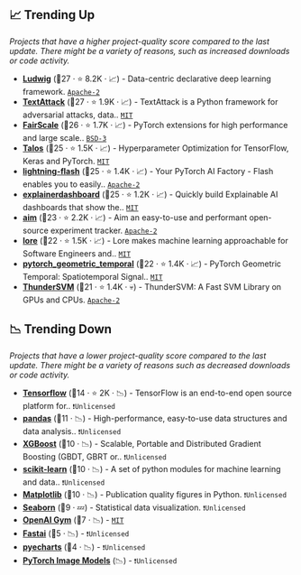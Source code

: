 ## 📈 Trending Up

_Projects that have a higher project-quality score compared to the last update. There might be a variety of reasons, such as increased downloads or code activity._

- <b><a href="https://github.com/ludwig-ai/ludwig">Ludwig</a></b> (🥈27 ·  ⭐ 8.2K · 📈) - Data-centric declarative deep learning framework. <code><a href="http://bit.ly/3nYMfla">Apache-2</a></code> <code><img src="https://git.io/JLy1A" style="display:inline;" width="13" height="13"></code>
- <b><a href="https://github.com/QData/TextAttack">TextAttack</a></b> (🥇27 ·  ⭐ 1.9K · 📈) - TextAttack is a Python framework for adversarial attacks, data.. <code><a href="http://bit.ly/34MBwT8">MIT</a></code>
- <b><a href="https://github.com/facebookresearch/fairscale">FairScale</a></b> (🥇26 ·  ⭐ 1.7K · 📈) - PyTorch extensions for high performance and large scale.. <code><a href="http://bit.ly/3aKzpTv">BSD-3</a></code> <code><img src="https://git.io/JLy1Q" style="display:inline;" width="13" height="13"></code>
- <b><a href="https://github.com/autonomio/talos">Talos</a></b> (🥇25 ·  ⭐ 1.5K · 📈) - Hyperparameter Optimization for TensorFlow, Keras and PyTorch. <code><a href="http://bit.ly/34MBwT8">MIT</a></code> <code><img src="https://git.io/JLy1A" style="display:inline;" width="13" height="13"></code>
- <b><a href="https://github.com/PyTorchLightning/lightning-flash">lightning-flash</a></b> (🥇25 ·  ⭐ 1.4K · 📈) - Your PyTorch AI Factory - Flash enables you to easily.. <code><a href="http://bit.ly/3nYMfla">Apache-2</a></code> <code><img src="https://git.io/JLy1Q" style="display:inline;" width="13" height="13"></code>
- <b><a href="https://github.com/oegedijk/explainerdashboard">explainerdashboard</a></b> (🥇25 ·  ⭐ 1.2K · 📈) - Quickly build Explainable AI dashboards that show the.. <code><a href="http://bit.ly/34MBwT8">MIT</a></code>
- <b><a href="https://github.com/aimhubio/aim">aim</a></b> (🥇23 ·  ⭐ 2.2K · 📈) - Aim an easy-to-use and performant open-source experiment tracker. <code><a href="http://bit.ly/3nYMfla">Apache-2</a></code>
- <b><a href="https://github.com/instacart/lore">lore</a></b> (🥇22 ·  ⭐ 1.5K · 📈) - Lore makes machine learning approachable for Software Engineers and.. <code><a href="http://bit.ly/34MBwT8">MIT</a></code>
- <b><a href="https://github.com/benedekrozemberczki/pytorch_geometric_temporal">pytorch_geometric_temporal</a></b> (🥈22 ·  ⭐ 1.4K · 📈) - PyTorch Geometric Temporal: Spatiotemporal Signal.. <code><a href="http://bit.ly/34MBwT8">MIT</a></code> <code><img src="https://git.io/JLy1Q" style="display:inline;" width="13" height="13"></code>
- <b><a href="https://github.com/Xtra-Computing/thundersvm">ThunderSVM</a></b> (🥈21 ·  ⭐ 1.4K · 💀) - ThunderSVM: A Fast SVM Library on GPUs and CPUs. <code><a href="http://bit.ly/3nYMfla">Apache-2</a></code>

## 📉 Trending Down

_Projects that have a lower project-quality score compared to the last update. There might be a variety of reasons such as decreased downloads or code activity._

- <b><a href="{}">Tensorflow</a></b> (🥈14 ·  ⭐ 2K · 📉) - TensorFlow is an end-to-end open source platform for.. <code>❗Unlicensed</code> <code><img src="https://git.io/JLy1A" style="display:inline;" width="13" height="13"></code>
- <b><a href="{}">pandas</a></b> (🥈11 · 📉) - High-performance, easy-to-use data structures and data analysis.. <code>❗Unlicensed</code> <code><img src="https://git.io/JLy1S" style="display:inline;" width="13" height="13"></code>
- <b><a href="{}">XGBoost</a></b> (🥉10 · 📉) - Scalable, Portable and Distributed Gradient Boosting (GBDT, GBRT or.. <code>❗Unlicensed</code>
- <b><a href="{}">scikit-learn</a></b> (🥉10 · 📉) - A set of python modules for machine learning and data.. <code>❗Unlicensed</code> <code><img src="https://git.io/JLy1F" style="display:inline;" width="13" height="13"></code>
- <b><a href="{}">Matplotlib</a></b> (🥈10 · 📉) - Publication quality figures in Python. <code>❗Unlicensed</code>
- <b><a href="{}">Seaborn</a></b> (🥉9 · 💤) - Statistical data visualization. <code>❗Unlicensed</code>
- <b><a href="{}">OpenAI Gym</a></b> (🥈7 · 📉) -  <code><a href="http://bit.ly/34MBwT8">MIT</a></code>
- <b><a href="{}">Fastai</a></b> (🥉5 · 📉) -  <code>❗Unlicensed</code> <code><img src="https://git.io/JLy1Q" style="display:inline;" width="13" height="13"></code>
- <b><a href="{}">pyecharts</a></b> (🥉4 · 📉) -  <code>❗Unlicensed</code> <code><img src="https://git.io/JLy1E" style="display:inline;" width="13" height="13"></code>
- <b><a href="{}">PyTorch Image Models</a></b> (📉) -  <code>❗Unlicensed</code> <code><img src="https://git.io/JLy1Q" style="display:inline;" width="13" height="13"></code>

